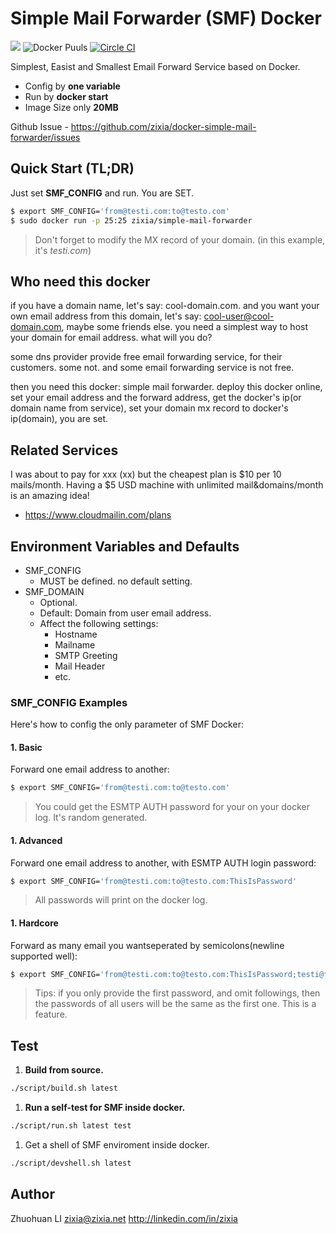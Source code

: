 Simple Mail Forwarder (SMF) Docker
==================================
[![](https://badge.imagelayers.io/zixia/simple-mail-forwarder:latest.svg)](https://imagelayers.io/?images=zixia/simple-mail-forwarder:latest 'Get your own badge on imagelayers.io')
![Docker Puuls](https://img.shields.io/docker/pulls/zixia/simple-mail-forwarder.svg)
[![Circle CI](https://circleci.com/gh/zixia/docker-simple-mail-forwarder/tree/master.svg?style=shield)](https://circleci.com/gh/zixia/docker-simple-mail-forwarder/)

Simplest, Easist and Smallest Email Forward Service based on Docker.
- Config by **one variable**
- Run by **docker start**
- Image Size only **20MB**

Github Issue - https://github.com/zixia/docker-simple-mail-forwarder/issues

Quick Start (TL;DR)
-------------------
Just set **SMF_CONFIG** and run. You are SET.
```bash
$ export SMF_CONFIG='from@testi.com:to@testo.com'
$ sudo docker run -p 25:25 zixia/simple-mail-forwarder
```
> Don't forget to modify the MX record of your domain. (in this example, it's _testi.com_)

Who need this docker
--------------------
if you have a domain name, let's say: cool-domain.com. and you want your own email address from this domain, let's say: cool-user@cool-domain.com, maybe some friends else. you need a simplest way to host your domain for email address. what will you do?

some dns provider provide free email forwarding service, for their customers. some not. and some email forwarding service is not free.

then you need this docker: simple mail forwarder. deploy this docker online, set your email address and the forward address, get the docker's ip(or domain name from service), set your domain mx record to docker's ip(domain), you are set.

Related Services
----------------
I was about to pay for xxx (xx) but the cheapest plan is $10 per 10 mails/month. Having a $5 USD machine with unlimited mail&domains/month is an amazing idea!

- https://www.cloudmailin.com/plans

Environment Variables and Defaults
----------------------------------
- SMF_CONFIG
    * MUST be defined. no default setting.  
- SMF_DOMAIN
    * Optional. 
    * Default: Domain from user email address.
    * Affect the following settings:
        * Hostname
        * Mailname
        * SMTP Greeting
        * Mail Header
        * etc.

### SMF_CONFIG Examples
Here's how to config the only parameter of SMF Docker:

#### 1. Basic
Forward one email address to another:
```bash
$ export SMF_CONFIG='from@testi.com:to@testo.com'
```
> You could get the ESMTP AUTH password for your on your docker log. It's random generated.
#### 1. Advanced
Forward one email address to another, with ESMTP AUTH login password:
```bash
$ export SMF_CONFIG='from@testi.com:to@testo.com:ThisIsPassword'
```
> All passwords will print on the docker log.
#### 1. Hardcore
Forward as many email you wantseperated by semicolons(newline supported well):
```bash
$ export SMF_CONFIG='from@testi.com:to@testo.com:ThisIsPassword;testi@from.com:testo@to.com:AnotherPassword'
```
> Tips: if you only provide the first password, and omit followings, then the passwords of all users will be the same as the first one. This is a feature.
 
Test
----
1. **Build from source.**
  ```bash
  ./script/build.sh latest
  ```
1. **Run a self-test for SMF inside docker.**
  ```bash
  ./script/run.sh latest test
  ```

1. Get a shell of SMF enviroment inside docker.
  ```bash
  ./script/devshell.sh latest
  ```

Author
------
Zhuohuan LI <zixia@zixia.net> http://linkedin.com/in/zixia
